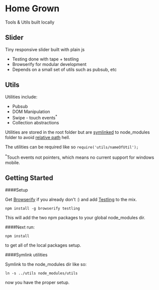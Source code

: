 Home Grown
===============
Tools & Utils built locally

Slider
-----------
Tiny responsive slider built with plain js
- Testing done with tape + testling
- Browserify for modular development
- Depends on a small set of utils such as pubsub, etc

Utils
------
Utilities include:
- Pubsub
- DOM Manipulation
- Swipe - touch events<sup>*</sup>  
- Collection abstractions 

Utilities are stored in the root folder but are [symlinked](#symlink-utilities) to
node_modules folder to avoid [relative path](https://github.com/substack/browserify-handbook#avoiding-)
hell.

The utilities can be required like so `require('utils/nameOfUtil');`


<sup>*</sup>Touch events not pointers, which means no current
support for windows mobile.


Getting Started
---------------

####Setup

Get [Browserify](https://www.npmjs.org/package/browserify) if you already don't :)
and add [Testling](https://www.npmjs.org/package/testling) to the mix.

`npm install -g browserify testling`

This will add the two npm packages to your global node_modules dir.

####Next run:

`npm install`

to get all of the local packages setup.

####Symlink utilities 

Symlink to the node_modules dir like so:

`ln -s ../utils node_modules/utils`

now you have the proper setup.